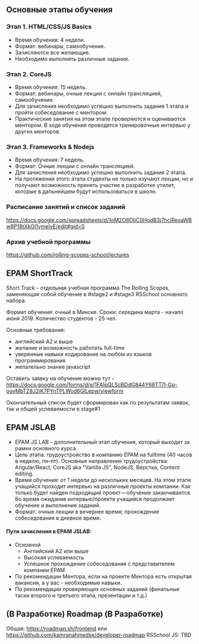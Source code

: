 ## Основные этапы обучения
### Этап 1. HTML/CSS/JS Basics
- Время обучения: 4 недели.
- Формат: вебинары, самообучение.
- Зачисляются все желающие.
- Необходимо выполнять различные задания.

### Этап 2. CoreJS
- Время обучения: 15 недель.
- Формат: вебинары, очные лекции с онлайн трансляцией, самообучение.
- Для зачисления необходимо успешно выполнить задания 1 этапа и пройти собеседование с ментором.
- Практические занятия на этом этапе проверяются и оцениваются ментором. В ходе обучения проводятся тренировочные интервью у других менторов.

### Этап 3. Frameworks & Nodejs
- Время обучения: 7 недель.
- Формат: Очные лекции с онлайн трансляцией.
- Для зачисления необходимо успешно выполнить задания 2 этапа.
- На протяжении этого этапа студенты не только изучают лекции, но и получают возможность принять участие в разработке утилит, которые в дальнейшем будут использоваться в школе.

### Расписание занятий и список заданий
https://docs.google.com/spreadsheets/d/1oM2O8DtjC0HodB3j7hcIResaWBw8P18tXkOl1ymelvE/edit#gid=0

### Архив учебной программы
https://github.com/rolling-scopes-school/lectures


## EPAM ShortTrack
Short Track - отдельная учебная программа The Rolling Scopes, 
заменяющая собой обучение в #stage2 и #stage3 RSSchool основного набора.
    
Формат обучения: очный в Минске.
Сроки: середина марта - начало июня 2019.
Количество студентов - 25 чел.

Основные требования:
  - английский  A2 и выше
  - желание и возможность работать full-time 
  - уверенные навыки кодирование на любом из языков программирования 
  - желательно знание javascript
  
Оставить заявку на обучение можно тут - https://docs.google.com/forms/d/e/1FAIpQLScBDdG844Y68TT7l-Gp-oovMbTZ8J2iK7PYnTPLWod6GlLepw/viewform 

Окончательный список будет сформирован как по результатам заявок, так и общей успеваемости в stage#1

## EPAM JSLAB
- EPAM JS LAB - дополнительный этап обучения, который выходит за рамки основного курса.
- Цель этапа: трудоустройство в компанию EPAM на fulltime (40 часов в неделю, пн-пт). Основные направления трудоустройства: Angular/React, CoreJS aka “Vanilla JS”, NodeJS, Верстка, Content editing.
- Время обучения: от 1 недели до нескольких месяцев. На этом этапе учащийся проходит интервью на различные проекты компании. Как только будет найден подходящий проект — обучение заканчивается. Во время ожидания интервью/проекта учащийся продолжает обучение и выполнение заданий.
- Формат: очные лекции в вечернее время; прохождение собеседования в дневное время.

#### Пути зачисления в EPAM JSLAB:
- Основной
    - Английский А2 или выше
    - Высокая успеваемость
    - Успешное прохождение собеседования с представителем компании EPAM
- По рекомендации Ментора, если на проекте Ментора есть открытая вакансия, а у вас - необходимые навыки.
- По рекомендации проверяющих основных заданий (финальные таски второго и третьего этапа, презентации и т.д.)

## (В Разработке) Roadmap (В Разработке)
Общая:  https://roadmap.sh/frontend или https://github.com/kamranahmedse/developer-roadmap
RSSchool JS: TBD
